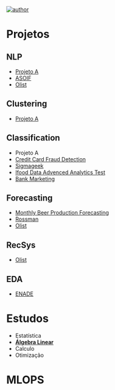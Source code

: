 [![author](https://img.shields.io/badge/author-alysson_guimarães-red.svg)](https://www.linkedin.com/in/guimaraesalysson/)
# Projetos

## NLP
* [Projeto A](https://github.com/k3ybladewielder/trend_detector)
* [ASOIF](https://github.com/k3ybladewielder/asoif)
* [Olist](https://github.com/k3ybladewielder/olist)

## Clustering
* [Projeto A](https://archive.ics.uci.edu/ml/datasets/Absenteeism+at+work)

## Classification
* Projeto A
* [Credit Card Fraud Detection](https://github.com/k3ybladewielder/credit)
* [Sigmageek](https://github.com/k3ybladewielder/sigmageek)
* [Ifood Data Advenced Analytics Test](https://github.com/k3ybladewielder/ifood)
* [Bank Marketing](https://github.com/k3ybladewielder/bank_marketing)

## **Forecasting**
* [Monthly Beer Production Forecasting](https://github.com/k3ybladewielder/beer)
* [Rossman](https://github.com/k3ybladewielder/rossmann)
* [Olist](https://github.com/k3ybladewielder/olist)

## **RecSys**
* [Olist](https://github.com/k3ybladewielder/olist)

## **EDA**
* [ENADE](https://github.com/k3ybladewielder/enade)

# **Estudos**
* Estatística
* [**Álgebra Linear**](https://github.com/k3ybladewielder/ds_studies)
* Calculo
* Otimização

# **MLOPS**



